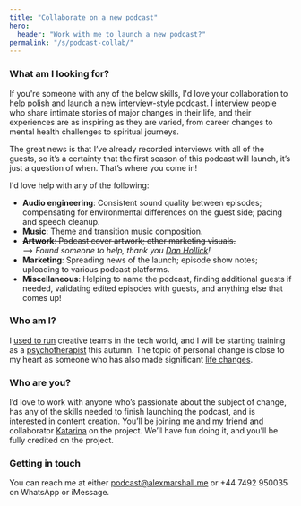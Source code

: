 ```yaml
---
title: "Collaborate on a new podcast"
hero:
  header: "Work with me to launch a new podcast?"
permalink: "/s/podcast-collab/"
---
```


### What am I looking for?

If you're someone with any of the below skills, I'd love your collaboration to help polish and launch a new interview-style podcast. I interview people who share intimate stories of major changes in their life, and their experiences are as inspiring as they are varied, from career changes to mental health challenges to spiritual journeys.

The great news is that I’ve already recorded interviews with all of the guests, so it’s a certainty that the first season of this podcast will launch, it’s just a question of when. That’s where you come in!

I'd love help with any of the following:

- **Audio engineering**: Consistent sound quality between episodes; compensating for environmental differences on the guest side; pacing and speech cleanup.
- **Music**: Theme and transition music composition.
- ~~**Artwork**: Podcast cover artwork; other marketing visuals.~~<br/>--> *Found someone to help, thank you [Dan Hollick](https://alcohollick.com)!*
- **Marketing**: Spreading news of the launch; episode show notes; uploading to various podcast platforms.
- **Miscellaneous**: Helping to name the podcast, finding additional guests if needed, validating edited episodes with guests, and anything else that comes up!

### Who am I?

I [used to run](/advisory) creative teams in the tech world, and I will be starting training as a [psychotherapist](/writing/2025/06/17/a-personal-biography/) this autumn. The topic of personal change is close to my heart as someone who has also made significant [life changes](/about).

### Who are you?

I’d love to work with anyone who’s passionate about the subject of change, has any of the skills needed to finish launching the podcast, and is interested in content creation. You’ll be joining me and my friend and collaborator [Katarina](https://www.linkedin.com/in/katarinapodlesnaya/) on the project. We’ll have fun doing it, and you’ll be fully credited on the project.

### Getting in touch

You can reach me at either [podcast@alexmarshall.me](mailto:podcast@alexmarshall.me) or +44 7492 950035 on WhatsApp or iMessage.
